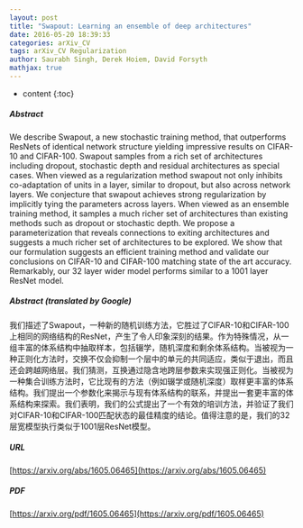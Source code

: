 ```yaml
---
layout: post
title: "Swapout: Learning an ensemble of deep architectures"
date: 2016-05-20 18:39:33
categories: arXiv_CV
tags: arXiv_CV Regularization
author: Saurabh Singh, Derek Hoiem, David Forsyth
mathjax: true
---
```


* content
{:toc}

##### Abstract
We describe Swapout, a new stochastic training method, that outperforms ResNets of identical network structure yielding impressive results on CIFAR-10 and CIFAR-100. Swapout samples from a rich set of architectures including dropout, stochastic depth and residual architectures as special cases. When viewed as a regularization method swapout not only inhibits co-adaptation of units in a layer, similar to dropout, but also across network layers. We conjecture that swapout achieves strong regularization by implicitly tying the parameters across layers. When viewed as an ensemble training method, it samples a much richer set of architectures than existing methods such as dropout or stochastic depth. We propose a parameterization that reveals connections to exiting architectures and suggests a much richer set of architectures to be explored. We show that our formulation suggests an efficient training method and validate our conclusions on CIFAR-10 and CIFAR-100 matching state of the art accuracy. Remarkably, our 32 layer wider model performs similar to a 1001 layer ResNet model.

##### Abstract (translated by Google)
我们描述了Swapout，一种新的随机训练方法，它胜过了CIFAR-10和CIFAR-100上相同的网络结构的ResNet，产生了令人印象深刻的结果。作为特殊情况，从一组丰富的体系结构中抽取样本，包括辍学，随机深度和剩余体系结构。当被视为一种正则化方法时，交换不仅会抑制一个层中的单元的共同适应，类似于退出，而且还会跨越网络层。我们猜测，互换通过隐含地跨层参数来实现强正则化。当被视为一种集合训练方法时，它比现有的方法（例如辍学或随机深度）取样更丰富的体系结构。我们提出一个参数化来揭示与现有体系结构的联系，并提出一套更丰富的体系结构来探索。我们表明，我们的公式提出了一个有效的培训方法，并验证了我们对CIFAR-10和CIFAR-100匹配状态的最佳精度的结论。值得注意的是，我们的32层宽模型执行类似于1001层ResNet模型。

##### URL
[https://arxiv.org/abs/1605.06465](https://arxiv.org/abs/1605.06465)

##### PDF
[https://arxiv.org/pdf/1605.06465](https://arxiv.org/pdf/1605.06465)

